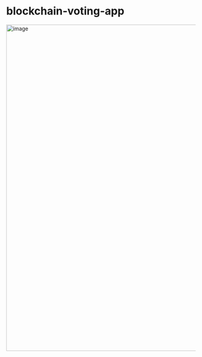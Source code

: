 # blockchain-voting-app
<img width="866" alt="image" src="https://github.com/user-attachments/assets/31bdfa76-ca39-4936-b1e5-3286f5e21817" />
